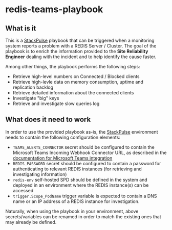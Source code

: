 # redis-teams-playbook



## What is it

This is a [StackPulse](https://stackpulse.com) playbook that can be triggered when a monitoring system reports a problem with a REDIS Server / Cluster. The goal of the playbook is to enrich the information provided to the **Site Reliability Engineer** dealing with the incident and to help identify the cause faster.

Among other things, the playbook performs the following steps:

* Retrieve high-level numbers on Connected / Blocked clients
* Retrieve high-levle data on memory consumption, uptime and replication backlog
* Retrieve detailed information about the connected clients
* Investigate "big" keys
* Retrieve and investigate slow queries log



## What does it need to work

In order to use the provided playbook as-is, the [StackPulse](https://stackpulse.com) environment needs to contain the following configuration elements:

* `TEAMS_ALERTS_CONNECTOR` secret should be configured to contain the Microsoft Teams Incoming Webhook Connector URL, as described in the [documentation for Microsoft Teams integration](https://docs.stackpulse.io/getting_started/#microsoft-teams)
* `REDIS_PASSWORD` secret should be configured to contain a password for authenticating to relevant REDIS instances (for retrieving and investigating information)
* `redis-env`  self-hosted SPD should be defined in the system and deployed in an environment where the REDIS instance(s) can be accessed
* `trigger.Scope_PodName` trigger variable is expected to contain a DNS name or an IP address of a REDIS instance for investigation.

Naturally, when using the playbook in your environment, above secrets/variables can be renamed in order to match the existing ones that may already be defined.